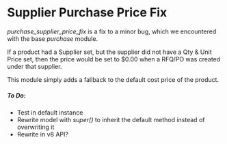 # Supplier Purchase Price Fix

_purchase_supplier_price_fix_ is a fix to a minor bug, which we encountered with the base _purchase_ module. 

If a product had a Supplier set, but the supplier did not have a Qty & Unit Price set, then the price would be set to $0.00 when a RFQ/PO was created under that supplier.

This module simply adds a fallback to the default cost price of the product.

##### To Do:

- Test in default instance
- Rewrite model with _super()_ to inherit the default method instead of overwriting it
- Rewrite in v8 API?
